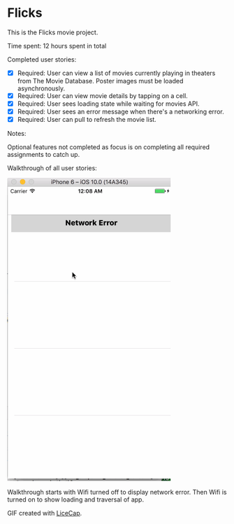 # Flicks

This is the Flicks movie project.

Time spent: 12 hours spent in total

Completed user stories:

 * [x] Required: User can view a list of movies currently playing in theaters from The Movie Database. Poster images must be loaded asynchronously.
 * [x] Required: User can view movie details by tapping on a cell.
 * [x] Required: User sees loading state while waiting for movies API.
 * [x] Required: User sees an error message when there's a networking error.
 * [x] Required: User can pull to refresh the movie list.
 
Notes:

Optional features not completed as focus is on completing all required assignments to catch up.

Walkthrough of all user stories:

![Video Walkthrough](VideoWalkthrough.gif)

Walkthrough starts with Wifi turned off to display network error. Then Wifi is turned on to show loading and traversal of app.

GIF created with [LiceCap](http://www.cockos.com/licecap/).
